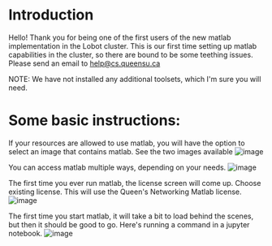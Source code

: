 # Introduction
Hello! Thank you for being one of the first users of the new matlab implementation in the Lobot cluster. This is our first time setting up matlab capabilities in the cluster, so there are bound to be some teething issues. Please send an email to <a href="help@cs.queensu.ca">help@cs.queensu.ca<a>

NOTE: We have not installed any additional toolsets, which I'm sure you will need. 

# Some basic instructions:

If your resources are allowed to use matlab, you will have the option to select an image that contains matlab. See the two images available
![image](https://github.com/user-attachments/assets/80f661a9-7d5e-44d8-906d-769ea4613671)

You can access matlab multiple ways, depending on your needs.
![image](https://github.com/user-attachments/assets/a3878e5d-297e-4735-a495-c6f32e13abbb)

The first time you ever run matlab, the license screen will come up. Choose existing license. This will use the Queen's Networking Matlab license.
![image](https://github.com/user-attachments/assets/0b9911d2-0f31-4633-ac35-1dc25f5b1347)

The first time you start matlab, it will take a bit to load behind the scenes, but then it should be good to go. Here's running a command in a jupyter notebook.
![image](https://github.com/user-attachments/assets/045adb70-1339-40e9-8be4-176490298a19)


